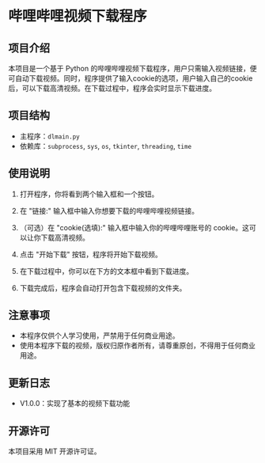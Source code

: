 # 哔哩哔哩视频下载程序

## 项目介绍

本项目是一个基于 Python 的哔哩哔哩视频下载程序，用户只需输入视频链接，便可自动下载视频。同时，程序提供了输入cookie的选项，用户输入自己的cookie后，可以下载高清视频。在下载过程中，程序会实时显示下载进度。

## 项目结构

* 主程序：`dlmain.py`
* 依赖库：`subprocess`, `sys`, `os`, `tkinter`, `threading`, `time`

## 使用说明

1. 打开程序，你将看到两个输入框和一个按钮。

2. 在 "链接:" 输入框中输入你想要下载的哔哩哔哩视频链接。

3. （可选）在 "cookie(选填):" 输入框中输入你的哔哩哔哩账号的 cookie。这可以让你下载高清视频。

4. 点击 "开始下载" 按钮，程序将开始下载视频。

5. 在下载过程中，你可以在下方的文本框中看到下载进度。

6. 下载完成后，程序会自动打开包含下载视频的文件夹。

## 注意事项

* 本程序仅供个人学习使用，严禁用于任何商业用途。
* 使用本程序下载的视频，版权归原作者所有，请尊重原创，不得用于任何商业用途。

## 更新日志

* V1.0.0：实现了基本的视频下载功能

## 开源许可

本项目采用 MIT 开源许可证。

